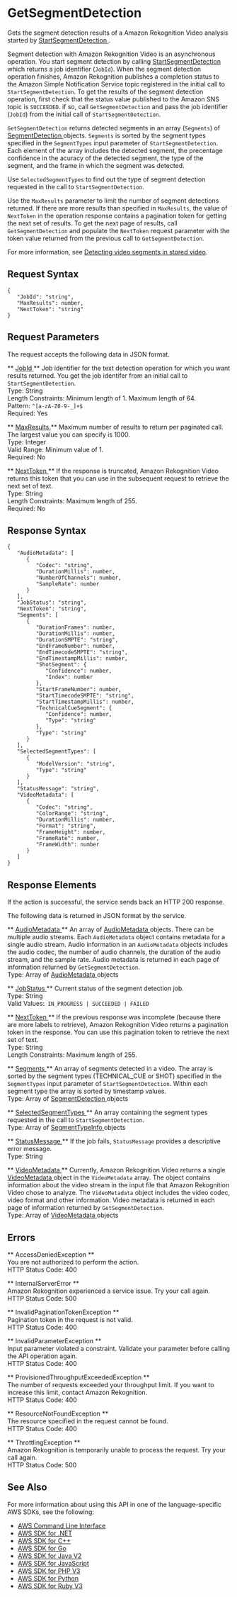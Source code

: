 # GetSegmentDetection<a name="API_GetSegmentDetection"></a>

Gets the segment detection results of a Amazon Rekognition Video analysis started by [ StartSegmentDetection ](API_StartSegmentDetection.md)\.

Segment detection with Amazon Rekognition Video is an asynchronous operation\. You start segment detection by calling [ StartSegmentDetection ](API_StartSegmentDetection.md) which returns a job identifier \(`JobId`\)\. When the segment detection operation finishes, Amazon Rekognition publishes a completion status to the Amazon Simple Notification Service topic registered in the initial call to `StartSegmentDetection`\. To get the results of the segment detection operation, first check that the status value published to the Amazon SNS topic is `SUCCEEDED`\. if so, call `GetSegmentDetection` and pass the job identifier \(`JobId`\) from the initial call of `StartSegmentDetection`\.

 `GetSegmentDetection` returns detected segments in an array \(`Segments`\) of [ SegmentDetection ](API_SegmentDetection.md) objects\. `Segments` is sorted by the segment types specified in the `SegmentTypes` input parameter of `StartSegmentDetection`\. Each element of the array includes the detected segment, the precentage confidence in the acuracy of the detected segment, the type of the segment, and the frame in which the segment was detected\.

Use `SelectedSegmentTypes` to find out the type of segment detection requested in the call to `StartSegmentDetection`\.

Use the `MaxResults` parameter to limit the number of segment detections returned\. If there are more results than specified in `MaxResults`, the value of `NextToken` in the operation response contains a pagination token for getting the next set of results\. To get the next page of results, call `GetSegmentDetection` and populate the `NextToken` request parameter with the token value returned from the previous call to `GetSegmentDetection`\.

For more information, see [Detecting video segments in stored video](segments.md)\. 

## Request Syntax<a name="API_GetSegmentDetection_RequestSyntax"></a>

```
{
   "JobId": "string",
   "MaxResults": number,
   "NextToken": "string"
}
```

## Request Parameters<a name="API_GetSegmentDetection_RequestParameters"></a>

The request accepts the following data in JSON format\.

 ** [ JobId ](#API_GetSegmentDetection_RequestSyntax) **   <a name="rekognition-GetSegmentDetection-request-JobId"></a>
Job identifier for the text detection operation for which you want results returned\. You get the job identifer from an initial call to `StartSegmentDetection`\.  
Type: String  
Length Constraints: Minimum length of 1\. Maximum length of 64\.  
Pattern: `^[a-zA-Z0-9-_]+$`   
Required: Yes

 ** [ MaxResults ](#API_GetSegmentDetection_RequestSyntax) **   <a name="rekognition-GetSegmentDetection-request-MaxResults"></a>
Maximum number of results to return per paginated call\. The largest value you can specify is 1000\.  
Type: Integer  
Valid Range: Minimum value of 1\.  
Required: No

 ** [ NextToken ](#API_GetSegmentDetection_RequestSyntax) **   <a name="rekognition-GetSegmentDetection-request-NextToken"></a>
If the response is truncated, Amazon Rekognition Video returns this token that you can use in the subsequent request to retrieve the next set of text\.  
Type: String  
Length Constraints: Maximum length of 255\.  
Required: No

## Response Syntax<a name="API_GetSegmentDetection_ResponseSyntax"></a>

```
{
   "AudioMetadata": [ 
      { 
         "Codec": "string",
         "DurationMillis": number,
         "NumberOfChannels": number,
         "SampleRate": number
      }
   ],
   "JobStatus": "string",
   "NextToken": "string",
   "Segments": [ 
      { 
         "DurationFrames": number,
         "DurationMillis": number,
         "DurationSMPTE": "string",
         "EndFrameNumber": number,
         "EndTimecodeSMPTE": "string",
         "EndTimestampMillis": number,
         "ShotSegment": { 
            "Confidence": number,
            "Index": number
         },
         "StartFrameNumber": number,
         "StartTimecodeSMPTE": "string",
         "StartTimestampMillis": number,
         "TechnicalCueSegment": { 
            "Confidence": number,
            "Type": "string"
         },
         "Type": "string"
      }
   ],
   "SelectedSegmentTypes": [ 
      { 
         "ModelVersion": "string",
         "Type": "string"
      }
   ],
   "StatusMessage": "string",
   "VideoMetadata": [ 
      { 
         "Codec": "string",
         "ColorRange": "string",
         "DurationMillis": number,
         "Format": "string",
         "FrameHeight": number,
         "FrameRate": number,
         "FrameWidth": number
      }
   ]
}
```

## Response Elements<a name="API_GetSegmentDetection_ResponseElements"></a>

If the action is successful, the service sends back an HTTP 200 response\.

The following data is returned in JSON format by the service\.

 ** [ AudioMetadata ](#API_GetSegmentDetection_ResponseSyntax) **   <a name="rekognition-GetSegmentDetection-response-AudioMetadata"></a>
An array of [ AudioMetadata ](API_AudioMetadata.md) objects\. There can be multiple audio streams\. Each `AudioMetadata` object contains metadata for a single audio stream\. Audio information in an `AudioMetadata` objects includes the audio codec, the number of audio channels, the duration of the audio stream, and the sample rate\. Audio metadata is returned in each page of information returned by `GetSegmentDetection`\.  
Type: Array of [ AudioMetadata ](API_AudioMetadata.md) objects

 ** [ JobStatus ](#API_GetSegmentDetection_ResponseSyntax) **   <a name="rekognition-GetSegmentDetection-response-JobStatus"></a>
Current status of the segment detection job\.  
Type: String  
Valid Values:` IN_PROGRESS | SUCCEEDED | FAILED` 

 ** [ NextToken ](#API_GetSegmentDetection_ResponseSyntax) **   <a name="rekognition-GetSegmentDetection-response-NextToken"></a>
If the previous response was incomplete \(because there are more labels to retrieve\), Amazon Rekognition Video returns a pagination token in the response\. You can use this pagination token to retrieve the next set of text\.  
Type: String  
Length Constraints: Maximum length of 255\.

 ** [ Segments ](#API_GetSegmentDetection_ResponseSyntax) **   <a name="rekognition-GetSegmentDetection-response-Segments"></a>
An array of segments detected in a video\. The array is sorted by the segment types \(TECHNICAL\_CUE or SHOT\) specified in the `SegmentTypes` input parameter of `StartSegmentDetection`\. Within each segment type the array is sorted by timestamp values\.  
Type: Array of [ SegmentDetection ](API_SegmentDetection.md) objects

 ** [ SelectedSegmentTypes ](#API_GetSegmentDetection_ResponseSyntax) **   <a name="rekognition-GetSegmentDetection-response-SelectedSegmentTypes"></a>
An array containing the segment types requested in the call to `StartSegmentDetection`\.   
Type: Array of [ SegmentTypeInfo ](API_SegmentTypeInfo.md) objects

 ** [ StatusMessage ](#API_GetSegmentDetection_ResponseSyntax) **   <a name="rekognition-GetSegmentDetection-response-StatusMessage"></a>
If the job fails, `StatusMessage` provides a descriptive error message\.  
Type: String

 ** [ VideoMetadata ](#API_GetSegmentDetection_ResponseSyntax) **   <a name="rekognition-GetSegmentDetection-response-VideoMetadata"></a>
Currently, Amazon Rekognition Video returns a single [ VideoMetadata ](API_VideoMetadata.md) object in the `VideoMetadata` array\. The object contains information about the video stream in the input file that Amazon Rekognition Video chose to analyze\. The `VideoMetadata` object includes the video codec, video format and other information\. Video metadata is returned in each page of information returned by `GetSegmentDetection`\.  
Type: Array of [ VideoMetadata ](API_VideoMetadata.md) objects

## Errors<a name="API_GetSegmentDetection_Errors"></a>

 ** AccessDeniedException **   
You are not authorized to perform the action\.  
HTTP Status Code: 400

 ** InternalServerError **   
Amazon Rekognition experienced a service issue\. Try your call again\.  
HTTP Status Code: 500

 ** InvalidPaginationTokenException **   
Pagination token in the request is not valid\.  
HTTP Status Code: 400

 ** InvalidParameterException **   
Input parameter violated a constraint\. Validate your parameter before calling the API operation again\.  
HTTP Status Code: 400

 ** ProvisionedThroughputExceededException **   
The number of requests exceeded your throughput limit\. If you want to increase this limit, contact Amazon Rekognition\.  
HTTP Status Code: 400

 ** ResourceNotFoundException **   
The resource specified in the request cannot be found\.  
HTTP Status Code: 400

 ** ThrottlingException **   
Amazon Rekognition is temporarily unable to process the request\. Try your call again\.  
HTTP Status Code: 500

## See Also<a name="API_GetSegmentDetection_SeeAlso"></a>

For more information about using this API in one of the language\-specific AWS SDKs, see the following:
+  [ AWS Command Line Interface](https://docs.aws.amazon.com/goto/aws-cli/rekognition-2016-06-27/GetSegmentDetection) 
+  [ AWS SDK for \.NET](https://docs.aws.amazon.com/goto/DotNetSDKV3/rekognition-2016-06-27/GetSegmentDetection) 
+  [ AWS SDK for C\+\+](https://docs.aws.amazon.com/goto/SdkForCpp/rekognition-2016-06-27/GetSegmentDetection) 
+  [ AWS SDK for Go](https://docs.aws.amazon.com/goto/SdkForGoV1/rekognition-2016-06-27/GetSegmentDetection) 
+  [ AWS SDK for Java V2](https://docs.aws.amazon.com/goto/SdkForJavaV2/rekognition-2016-06-27/GetSegmentDetection) 
+  [ AWS SDK for JavaScript](https://docs.aws.amazon.com/goto/AWSJavaScriptSDK/rekognition-2016-06-27/GetSegmentDetection) 
+  [ AWS SDK for PHP V3](https://docs.aws.amazon.com/goto/SdkForPHPV3/rekognition-2016-06-27/GetSegmentDetection) 
+  [ AWS SDK for Python](https://docs.aws.amazon.com/goto/boto3/rekognition-2016-06-27/GetSegmentDetection) 
+  [ AWS SDK for Ruby V3](https://docs.aws.amazon.com/goto/SdkForRubyV3/rekognition-2016-06-27/GetSegmentDetection) 